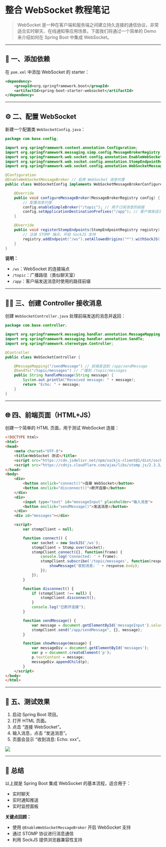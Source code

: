 

# 整合 WebSocket 教程笔记

> WebSocket 是一种在客户端和服务端之间建立持久连接的通信协议，非常适合实时聊天、在线通知等应用场景。下面我们将通过一个简单的 Demo 来介绍如何在 Spring Boot 中集成 WebSocket。

------

## 🧱 一、添加依赖

在 `pom.xml` 中添加 WebSocket 的 starter：

```xml
<dependency>
    <groupId>org.springframework.boot</groupId>
    <artifactId>spring-boot-starter-websocket</artifactId>
</dependency>
```

------

## ⚙️ 二、配置 WebSocket

新建一个配置类 `WebSocketConfig.java`：

```java
package com.base.config;

import org.springframework.context.annotation.Configuration;
import org.springframework.messaging.simp.config.MessageBrokerRegistry;
import org.springframework.web.socket.config.annotation.EnableWebSocketMessageBroker;
import org.springframework.web.socket.config.annotation.StompEndpointRegistry;
import org.springframework.web.socket.config.annotation.WebSocketMessageBrokerConfigurer;

@Configuration
@EnableWebSocketMessageBroker // 启用 WebSocket 消息代理
public class WebSocketConfig implements WebSocketMessageBrokerConfigurer {

    @Override
    public void configureMessageBroker(MessageBrokerRegistry config) {
        // 配置消息代理
        config.enableSimpleBroker("/topic"); // 用于订阅消息的前缀
        config.setApplicationDestinationPrefixes("/app"); // 客户端发送消息的前缀
    }

    @Override
    public void registerStompEndpoints(StompEndpointRegistry registry) {
        // 注册 STOMP 端点，开启 SockJS 支持
        registry.addEndpoint("/ws").setAllowedOrigins("*").withSockJS();
    }
}
```

**说明：**

- `/ws`：WebSocket 的连接端点
- `/topic`：广播路径（类似聊天室）
- `/app`：客户端发送消息时使用的路径前缀

------

## 🧑‍💻 三、创建 Controller 接收消息

创建 `WebSocketController.java` 处理前端发送的消息并返回：

```java
package com.base.controller;

import org.springframework.messaging.handler.annotation.MessageMapping;
import org.springframework.messaging.handler.annotation.SendTo;
import org.springframework.stereotype.Controller;

@Controller
public class WebSocketController {

    @MessageMapping("/sendMessage") // 前端发送到 /app/sendMessage
    @SendTo("/topic/messages") // 广播到 /topic/messages
    public String handleMessage(String message) {
        System.out.println("Received message: " + message);
        return "Echo: " + message;
    }
}
```

------

## 🌐 四、前端页面（HTML+JS）

创建一个简单的 HTML 页面，用于测试 WebSocket 连接：

```html
<!DOCTYPE html>
<html>
<head>
    <meta charset="UTF-8">
    <title>WebSocket 测试</title>
    <script src="https://cdn.jsdelivr.net/npm/sockjs-client@1/dist/sockjs.min.js"></script>
    <script src="https://cdnjs.cloudflare.com/ajax/libs/stomp.js/2.3.3/stomp.min.js"></script>
</head>
<body>
    <div>
        <button onclick="connect()">连接 WebSocket</button>
        <button onclick="disconnect()">断开连接</button>
    </div>
    <div>
        <input type="text" id="messageInput" placeholder="输入消息">
        <button onclick="sendMessage()">发送消息</button>
    </div>
    <div id="messages"></div>

    <script>
        var stompClient = null;

        function connect() {
            var socket = new SockJS('/ws');
            stompClient = Stomp.over(socket);
            stompClient.connect({}, function(frame) {
                console.log('Connected: ' + frame);
                stompClient.subscribe('/topic/messages', function(response) {
                    showMessage('收到消息: ' + response.body);
                });
            });
        }

        function disconnect() {
            if (stompClient !== null) {
                stompClient.disconnect();
            }
            console.log("已断开连接");
        }

        function sendMessage() {
            var message = document.getElementById('messageInput').value;
            stompClient.send("/app/sendMessage", {}, message);
        }

        function showMessage(message) {
            var messageDiv = document.getElementById('messages');
            var p = document.createElement('p');
            p.textContent = message;
            messageDiv.appendChild(p);
        }
    </script>
</body>
</html>
```

------

## 📝 五、测试效果

1. 启动 Spring Boot 项目。
2. 打开 HTML 页面。
3. 点击 “连接 WebSocket”。
4. 输入消息，点击 “发送消息”。
5. 页面会显示 “收到消息: Echo: xxx”。

![](http://cdn.qiniu.liyansheng.top/img/20250411114254.png)

------

## 📌 总结

以上就是 Spring Boot 集成 WebSocket 的基本流程，适合用于：

- 实时聊天
- 实时通知推送
- 实时监控面板

**关键点回顾：**

- 使用 `@EnableWebSocketMessageBroker` 开启 WebSocket 支持
- 通过 STOMP 协议进行消息通信
- 利用 SockJS 提供浏览器兼容性支持